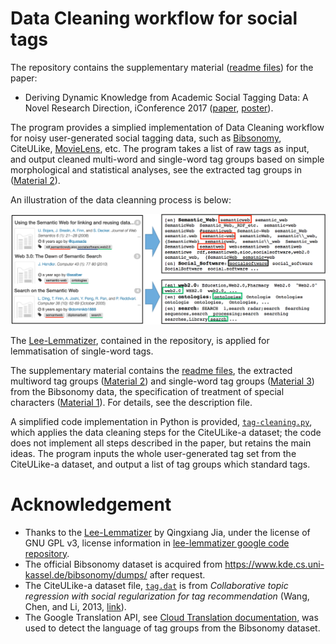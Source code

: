 # Data Cleaning workflow for social tags

The repository contains the supplementary material ([readme files](https://github.com/acadTags/tag-data-cleaning/blob/master/readme%20supplementary%20files.pdf)) for the paper:
* Deriving Dynamic Knowledge from Academic Social Tagging Data: A Novel Research Direction, iConference 2017 ([paper](https://www.ideals.illinois.edu/bitstream/handle/2142/96693/3.13_170_Dong-Deriving%20Dynamic%20Knowledge%20from%20Academic%20Social%20Tagging%20Data.pdf?sequence=1&isAllowed=y), [poster](http://cgi.csc.liv.ac.uk/~hang/ppt/iConference%20Poster%20pptx%20Deriving%20Dynamic%20Knowledge%20from%20Academic%20Social%20Tagging%20Data.pdf)).

The program provides a simplied implementation of Data Cleaning workflow for noisy user-generated social tagging data, such as [Bibsonomy](https://www.bibsonomy.org/), CiteULike, [MovieLens](https://movielens.org/), etc. The program takes a list of raw tags as input, and output cleaned multi-word and single-word tag groups based on simple morphological and statistical analyses, see the extracted tag groups in ([Material 2](https://github.com/acadTags/tag-data-cleaning/blob/master/Material%202_Full%20multiword%20tag%20groups%20after%20step%204.txt)).

An illustration of the data cleanning process is below:

<p align="center">
    <img src="https://github.com/acadTags/tag-data-cleaning/blob/master/data-clean-bib.png" width="850" title="Extraction of multi-word and single-word tag groups from user-generated tags in Bibsonomy">
</p>

The [Lee-Lemmatizer](https://github.com/qingxiang-jia/lee-lemmatizer), contained in the repository, is applied for lemmatisation of single-word tags.

The supplementary material contains the [readme files](https://github.com/acadTags/tag-data-cleaning/blob/master/readme%20supplementary%20files.pdf), the extracted multiword tag groups ([Material 2](https://github.com/acadTags/tag-data-cleaning/blob/master/Material%202_Full%20multiword%20tag%20groups%20after%20step%204.txt)) and single-word tag groups ([Material 3](https://github.com/acadTags/tag-data-cleaning/blob/master/Material%203_Full_single%20tag%20groups%20after%20step%204.txt)) from the Bibsonomy data, the specification of treatment of special characters ([Material 1](https://github.com/acadTags/tag-data-cleaning/blob/master/Material%201_Table%20for%20handling%20specific%20characters.pdf)). For details, see the description file.

A simplified code implementation in Python is provided, [```tag-cleaning.py```](https://github.com/acadTags/tag-data-cleaning/blob/master/tag-cleanning.py), which applies the data cleaning steps for the CiteULike-a dataset; the code does not implement all steps described in the paper, but retains the main ideas. The program inputs the whole user-generated tag set from the CiteULike-a dataset, and output a list of tag groups which standard tags.

# Acknowledgement
* Thanks to the [Lee-Lemmatizer](https://github.com/qingxiang-jia/lee-lemmatizer) by Qingxiang Jia, under the license of GNU GPL v3, license information in [lee-lemmatizer google code repository](https://code.google.com/archive/p/lee-lemmatizer/).
* The official Bibsonomy dataset is acquired from https://www.kde.cs.uni-kassel.de/bibsonomy/dumps/ after request.
* The CiteULike-a dataset file, [```tag.dat```](https://github.com/acadTags/tag-data-cleaning/blob/master/tags.dat) is from *Collaborative topic regression with social regularization for tag recommendation* (Wang, Chen, and Li, 2013, [link](https://sites.cs.ucsb.edu/~binyichen/IJCAI13-400.pdf)).
* The Google Translation API, see [Cloud Translation documentation](https://cloud.google.com/translate/docs/), was used to detect the language of tag groups from the Bibsonomy dataset.
